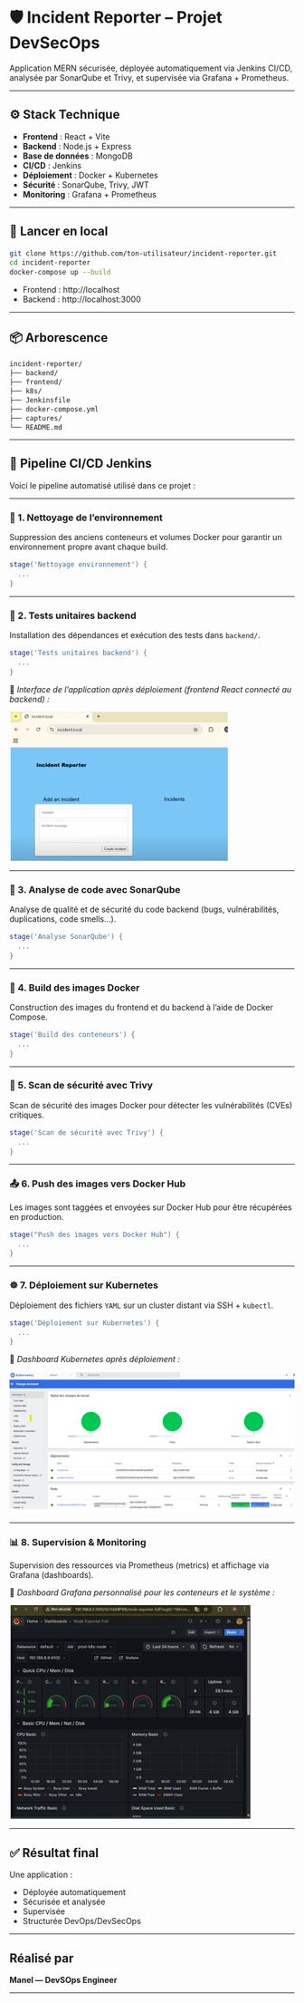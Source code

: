 # 🛡️ Incident Reporter – Projet DevSecOps

Application MERN sécurisée, déployée automatiquement via Jenkins CI/CD, analysée par SonarQube et Trivy, et supervisée via Grafana + Prometheus.

---

## ⚙️ Stack Technique

- **Frontend** : React + Vite  
- **Backend** : Node.js + Express  
- **Base de données** : MongoDB  
- **CI/CD** : Jenkins  
- **Déploiement** : Docker + Kubernetes  
- **Sécurité** : SonarQube, Trivy, JWT  
- **Monitoring** : Grafana + Prometheus

---

## 🚀 Lancer en local

```bash
git clone https://github.com/ton-utilisateur/incident-reporter.git
cd incident-reporter
docker-compose up --build
```

- Frontend : http://localhost  
- Backend : http://localhost:3000

---

## 📦 Arborescence

```
incident-reporter/
├── backend/
├── frontend/
├── k8s/
├── Jenkinsfile
├── docker-compose.yml
├── captures/
└── README.md
```

---

## 🔁 Pipeline CI/CD Jenkins

Voici le pipeline automatisé utilisé dans ce projet :

---

### 🧹 1. Nettoyage de l’environnement

Suppression des anciens conteneurs et volumes Docker pour garantir un environnement propre avant chaque build.

```groovy
stage('Nettoyage environnement') {
  ...
}
```


---

### 🧪 2. Tests unitaires backend

Installation des dépendances et exécution des tests dans `backend/`.

```groovy
stage('Tests unitaires backend') {
  ...
}
```

📸 *Interface de l’application après déploiement (frontend React connecté au backend) :*

![Incident Reporter](captures/incident-reporter.png)

---

### 🧠 3. Analyse de code avec SonarQube

Analyse de qualité et de sécurité du code backend (bugs, vulnérabilités, duplications, code smells…).

```groovy
stage('Analyse SonarQube') {
  ...
}
```


---

### 🐳 4. Build des images Docker

Construction des images du frontend et du backend à l’aide de Docker Compose.

```groovy
stage('Build des conteneurs') {
  ...
}
```


---

### 🔐 5. Scan de sécurité avec Trivy

Scan de sécurité des images Docker pour détecter les vulnérabilités (CVEs) critiques.

```groovy
stage('Scan de sécurité avec Trivy') {
  ...
}
```


---

### 📤 6. Push des images vers Docker Hub

Les images sont taggées et envoyées sur Docker Hub pour être récupérées en production.

```groovy
stage("Push des images vers Docker Hub") {
  ...
}
```



---

### ☸️ 7. Déploiement sur Kubernetes

Déploiement des fichiers `YAML` sur un cluster distant via SSH + `kubectl`.

```groovy
stage('Déploiement sur Kubernetes') {
  ...
}
```

📸 *Dashboard Kubernetes après déploiement :*

![Kubernetes Dashboard](captures/k8s.png)

---

### 📊 8. Supervision & Monitoring

Supervision des ressources via Prometheus (metrics) et affichage via Grafana (dashboards).

📸 *Dashboard Grafana personnalisé pour les conteneurs et le système :*

![Grafana Monitoring](captures/monitoring.png)

---

## ✅ Résultat final

Une application :
- Déployée automatiquement
- Sécurisée et analysée
- Supervisée
- Structurée DevOps/DevSecOps

---

##  Réalisé par

**Manel — DevSOps Engineer**  
  

---


